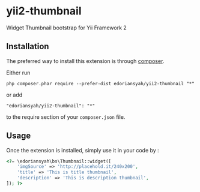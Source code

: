 yii2-thumbnail
==============
Widget Thumbnail bootstrap for Yii Framework 2

Installation
------------

The preferred way to install this extension is through [composer](http://getcomposer.org/download/).

Either run

```
php composer.phar require --prefer-dist edoriansyah/yii2-thumbnail "*"
```

or add

```
"edoriansyah/yii2-thumbnail": "*"
```

to the require section of your `composer.json` file.


Usage
-----

Once the extension is installed, simply use it in your code by  :

```php
<?= \edoriansyah\bs\Thumbnail::widget([
    'imgSource' => 'http://placehold.it/240x200',
    'title' => 'This is title thumbnail',
    'description' => 'This is description thumbnail',
]); ?>
```